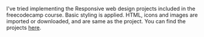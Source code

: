 I've tried implementing the Responsive web design projects included in the freecodecamp course.
Basic styling is applied.
HTML, icons and images are imported or downloaded, and are same as the project.
You can find the projects <a href="https://www.freecodecamp.org/learn/2022/responsive-web-design/" target="_blank">here</a>.
